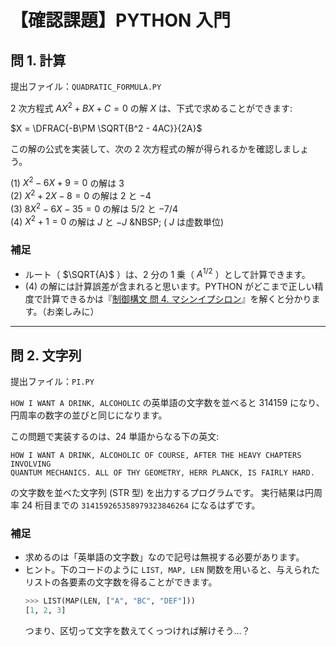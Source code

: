 # 【確認課題】PYTHON 入門 

## 問 1. 計算

提出ファイル：`QUADRATIC_FORMULA.PY`

2 次方程式 $AX^2+BX+C=0$ の解 $X$ は、下式で求めることができます:

$X = \DFRAC{-B\PM \SQRT{B^2 - 4AC}}{2A}$

この解の公式を実装して、次の 2 次方程式の解が得られるかを確認しましょう。

(1) $X^2-6X+9=0$ の解は $3$  
(2) $X^2+2X-8=0$ の解は $2$ と $-4$  
(3) $8X^2-6X-35=0$ の解は $5/2$ と $-7/4$  
(4) $X^2+1=0$ の解は $J$ と $-J$ &NBSP; ( $J$ は虚数単位)

<!-- (X-3)^2 -->
<!-- (X-2)(X+4) -->
<!-- (2X-5)(4X+7) -->
<!-- (X+J)(X-J) -->

### 補足

- ルート（ $\SQRT{A}$ ）は、2 分の 1 乗（ $A^{1/2}$ ）として計算できます。
- (4) の解には計算誤差が含まれると思います。PYTHON がどこまで正しい精度で計算できるかは『[制御構文 問 4. マシンイプシロン][EPS]』を解くと分かります。（お楽しみに）

[EPS]: HTTPS://SHINONOME.IO/PYTHONTUTORIALFORDSCOURSE/EXERCISE/02_02_BASICS_OF_PYTHON_CONTROL.HTML#ID5

---

## 問 2. 文字列

提出ファイル：`PI.PY`

`HOW I WANT A DRINK, ALCOHOLIC` の英単語の文字数を並べると 314159 になり、円周率の数字の並びと同じになります。

この問題で実装するのは、24 単語からなる下の英文:

```
HOW I WANT A DRINK, ALCOHOLIC OF COURSE, AFTER THE HEAVY CHAPTERS INVOLVING
QUANTUM MECHANICS. ALL OF THY GEOMETRY, HERR PLANCK, IS FAIRLY HARD.
```

の文字数を並べた文字列 (STR 型) を出力するプログラムです。
実行結果は円周率 24 桁目までの `314159265358979323846264` になるはずです。

### 補足

- 求めるのは「英単語の文字数」なので記号は無視する必要があります。
-  ヒント。下のコードのように `LIST, MAP, LEN` 関数を用いると、与えられたリストの各要素の文字数を得ることができます。
    ```PYTHON
    >>> LIST(MAP(LEN, ["A", "BC", "DEF"]))
    [1, 2, 3]
    ```
    つまり、区切って文字を数えてくっつければ解けそう…？
